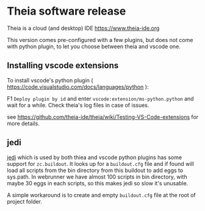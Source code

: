 # Theia software release

Theia is a cloud (and desktop) IDE https://www.theia-ide.org

This version comes pre-configured with a few plugins, but does not come with python plugin, to let
you choose between theia and vscode one.

## Installing vscode extensions

To install vscode's python plugin ( https://code.visualstudio.com/docs/languages/python ):

<key>F1</key> `Deploy plugin by id` and enter `vscode:extension/ms-python.python` and wait for a while.
Check theia's log files in case of issues.

see https://github.com/theia-ide/theia/wiki/Testing-VS-Code-extensions for more details.

## jedi

[jedi](https://github.com/davidhalter/jedi) which is used by both thiea and vscode python plugins has
some support for `zc.buildout`. It looks up for a `buildout.cfg` file and if found will load all scripts
from the bin directory from this buildout to add eggs to sys.path. In webrunner we have almost 100 scripts
in bin directory, with maybe 30 eggs in each scripts, so this makes jedi so slow it's unusable.

A simple workaround is to create and empty `buildout.cfg` file at the root of project folder.